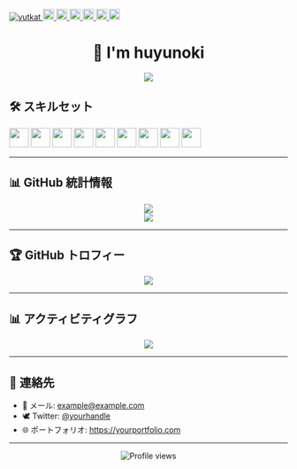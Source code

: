 <p align="left">
  <a href="https://github.com/huyunoki/huyunoki/">
    <img src="https://komarev.com/ghpvc/?username=yutkat" alt="yutkat" />
  </a>
  <a href="http://twitter.com/yutkat">
    <img height="20" src="https://img.shields.io/twitter/follow/yutkat?label=Twitter&logo=twitter&style=flat" />
  </a>
  <a href="https://github.com/yutkat">
    <img height="20" src="https://img.shields.io/github/followers/yutkat?label=follow&logo=github&style=flat" />
  </a>
  <a href="https://www.reddit.com/user/yutkat">
    <img height="20" src="https://img.shields.io/reddit/user-karma/combined/yutkat?label=Reddit&logo=reddit&style=flat" />
  </a>
  <a href="https://stackoverflow.com/users/5720201/yutkat">
    <img height="20" src="https://img.shields.io/stackexchange/stackoverflow/r/5720201?label=StackOverflow&logo=stack-overflow&style=flat" />
  </a>
  <a href="http://qiita.com/yutkat">
    <img height="20" src="https://qiita-badge.apiapi.app/s/yutkat/posts.svg" />
  </a>
  <//qiita.com/yutkat">
    <img height="20" src="https://qiita-badge.apiapi.app/s/yutkat/contributions.svg" />
  </a>
</p>

<h1 align="center">🌙 I'm huyunoki</h1>
<p align="center">
  <img src="https://readme-typing-svg.demolab.com?font=Fira+Code&duration=3000&pause=1000&color=66CCFF&center=true&vCenter=true&width=500&lines=駆け出しチャレンジャー;フルスタック志望エンジニア;Laravel×React×Docker;常に学び、常に挑戦する" />
</p>

## 🛠️ スキルセット

<p align="left">
  <img src="https://cdn.jsdelivr.net/gh/devicons/devicon/icons/php/php-original.svg" width="35"/>
  <img src="https://cdn.jsdelivr.net/gh/devicons/devicon/icons/laravel/laravel-plain.svg" width="35"/>
  <img src="https://cdn.jsdelivr.net/gh/devicons/devicon/icons/javascript/javascript-original.svg" width="35"/>
  <img src="https://cdn.jsdelivr.net/gh/devicons/devicon/icons/react/react-original.svg" width="35"/>
  <img src="https://cdn.jsdelivr.net/gh/devicons/devicon/icons/docker/docker-original.svg" width="35"/>
  <img src="https://cdn.jsdelivr.net/gh/devicons/devicon/icons/postgresql/postgresql-original.svg" width="35"/>
  <img src="https://cdn.jsdelivr.net/gh/devicons/devicon/icons/html5/html5-original.svg" width="35"/>
  <img src="https://cdn.jsdelivr.net/gh/devicons/devicon/icons/css3/css3-original.svg" width="35"/>
  <img src="https://cdn.jsdelivr.net/gh/devicons/devicon/icons/github/github-original.svg" width="35"/>
</p>

---

## 📊 GitHub 統計情報

<div align="center">
  <img src="https://github-readme-stats.vercel.app/api?username=huyunoki&show_icons=true&theme=tokyonight&hide_border=true" />
  <br />
  <img src="https://github-readme-stats.vercel.app/api/top-langs/?username=huyunoki&layout=compact&theme=tokyonight&hide_border=true" />
</div>

---

## 🏆 GitHub トロフィー

<p align="center">
  <img src="https://github-profile-trophy.vercel.app/?username=huyunoki&theme=darkhub&column=7&margin-w=10&margin-h=15" />
</p>

---

## 📊 アクティビティグラフ

<p align="center">
  <img src="https://github-readme-activity-graph.cyclic.app/graph?username=huyunoki&theme=tokyo-night" />
</p>

---

## 📮 連絡先

- 📩 メール: example@example.com
- 🕊️ Twitter: [@yourhandle](https://twitter.com/yourhandle)
- 🌐 ポートフォリオ: https://yourportfolio.com

---

<p align="center">
  <img src="https://komarev.com/ghpvc/?username=yutakatayby&color=blueviolet&style=flat-square" alt="Profile views" />
</p>
